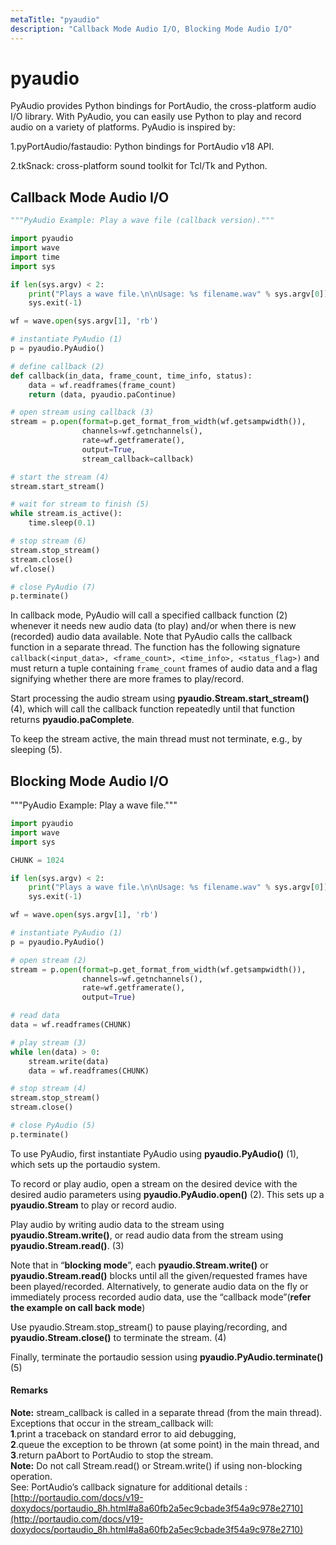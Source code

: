 ```yaml
---
metaTitle: "pyaudio"
description: "Callback Mode Audio I/O, Blocking Mode Audio I/O"
---
```


# pyaudio


PyAudio provides Python bindings for PortAudio, the cross-platform audio I/O library. With PyAudio, you can easily use Python to play and record audio on a variety of platforms. PyAudio is inspired by:

1.pyPortAudio/fastaudio: Python bindings for PortAudio v18 API.

2.tkSnack: cross-platform sound toolkit for Tcl/Tk and Python.



## Callback Mode Audio I/O


```py
"""PyAudio Example: Play a wave file (callback version)."""

import pyaudio
import wave
import time
import sys

if len(sys.argv) < 2:
    print("Plays a wave file.\n\nUsage: %s filename.wav" % sys.argv[0])
    sys.exit(-1)

wf = wave.open(sys.argv[1], 'rb')

# instantiate PyAudio (1)
p = pyaudio.PyAudio()

# define callback (2)
def callback(in_data, frame_count, time_info, status):
    data = wf.readframes(frame_count)
    return (data, pyaudio.paContinue)

# open stream using callback (3)
stream = p.open(format=p.get_format_from_width(wf.getsampwidth()),
                channels=wf.getnchannels(),
                rate=wf.getframerate(),
                output=True,
                stream_callback=callback)

# start the stream (4)
stream.start_stream()

# wait for stream to finish (5)
while stream.is_active():
    time.sleep(0.1)

# stop stream (6)
stream.stop_stream()
stream.close()
wf.close()

# close PyAudio (7)
p.terminate()

```

In callback mode, PyAudio will call a specified callback function (2) whenever it needs new audio data (to play) and/or when there is new (recorded) audio data available. Note that PyAudio calls the callback function in a separate thread. The function has the following signature `callback(<input_data>, <frame_count>, <time_info>, <status_flag>)` and must return a tuple containing `frame_count` frames of audio data and a flag signifying whether there are more frames to play/record.

Start processing the audio stream using **pyaudio.Stream.start_stream()** (4), which will call the callback function repeatedly until that function returns **pyaudio.paComplete**.

To keep the stream active, the main thread must not terminate, e.g., by sleeping (5).



## Blocking Mode Audio I/O


"""PyAudio Example: Play a wave file."""

```py
import pyaudio
import wave
import sys

CHUNK = 1024

if len(sys.argv) < 2:
    print("Plays a wave file.\n\nUsage: %s filename.wav" % sys.argv[0])
    sys.exit(-1)

wf = wave.open(sys.argv[1], 'rb')

# instantiate PyAudio (1)
p = pyaudio.PyAudio()

# open stream (2)
stream = p.open(format=p.get_format_from_width(wf.getsampwidth()),
                channels=wf.getnchannels(),
                rate=wf.getframerate(),
                output=True)

# read data
data = wf.readframes(CHUNK)

# play stream (3)
while len(data) > 0:
    stream.write(data)
    data = wf.readframes(CHUNK)

# stop stream (4)
stream.stop_stream()
stream.close()

# close PyAudio (5)
p.terminate()

```

To use PyAudio, first instantiate PyAudio using **pyaudio.PyAudio()** (1), which sets up the portaudio system.

To record or play audio, open a stream on the desired device with the desired audio parameters using **pyaudio.PyAudio.open()** (2). This sets up a **pyaudio.Stream** to play or record audio.

Play audio by writing audio data to the stream using **pyaudio.Stream.write()**, or read audio data from the stream using **pyaudio.Stream.read()**. (3)

Note that in “**blocking mode**”, each **pyaudio.Stream.write()** or **pyaudio.Stream.read()** blocks until all the given/requested frames have been played/recorded. Alternatively, to generate audio data on the fly or immediately process recorded audio data, use the “callback mode”(**refer the example on call back mode**)

Use pyaudio.Stream.stop_stream() to pause playing/recording, and **pyaudio.Stream.close()** to terminate the stream. (4)

Finally, terminate the portaudio session using **pyaudio.PyAudio.terminate()** (5)



#### Remarks


**Note:** stream_callback is called in a separate thread (from the main thread). Exceptions that occur in the stream_callback will:<br>
**1**.print a traceback on standard error to aid debugging,<br>
**2**.queue the exception to be thrown (at some point) in the main thread, and<br>
**3**.return paAbort to PortAudio to stop the stream.<br>
**Note:** Do not call Stream.read() or Stream.write() if using non-blocking operation.<br>
See: PortAudio’s callback signature for additional details :<br> [http://portaudio.com/docs/v19-doxydocs/portaudio_8h.html#a8a60fb2a5ec9cbade3f54a9c978e2710](http://portaudio.com/docs/v19-doxydocs/portaudio_8h.html#a8a60fb2a5ec9cbade3f54a9c978e2710)

